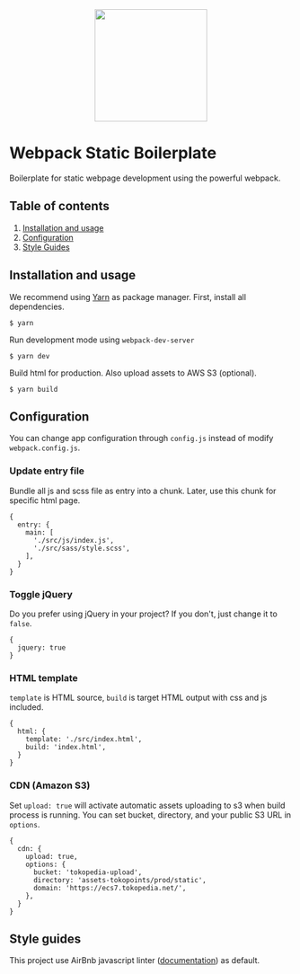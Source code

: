 <div align="center">
  <a href="https://github.com/webpack/webpack">
    <img width="200" height="200" src="https://webpack.js.org/assets/icon-square-big.svg">
  </a>
</div>

# Webpack Static Boilerplate 

Boilerplate for static webpage development using the powerful webpack.

## Table of contents
1. [Installation and usage](#installation-and-usage)
2. [Configuration](#configuration)
3. [Style Guides](#style-guides)

## Installation and usage
We recommend using [Yarn](https://yarnpkg.com/en/) as package manager. 
First, install all dependencies.
```
$ yarn
```
Run development mode using `webpack-dev-server`
```
$ yarn dev
```
Build html for production. Also upload assets to AWS S3 (optional).
```
$ yarn build
```


## Configuration
You can change app configuration through `config.js` instead of modify `webpack.config.js`.

### Update entry file
Bundle all js and scss file as entry into a chunk. Later, use this chunk for specific html page.
```
{
  entry: {
    main: [
      './src/js/index.js',
      './src/sass/style.scss',
    ],
  }
}
```

### Toggle jQuery
Do you prefer using jQuery in your project? If you don't, just change it to `false`.
```
{
  jquery: true
}
```

### HTML template
`template` is HTML source, `build` is target HTML output with css and js included.
```
{
  html: {
    template: './src/index.html',
    build: 'index.html',
  }
}
```

### CDN (Amazon S3)
Set `upload: true` will activate automatic assets uploading to s3 when build process is running.
You can set bucket, directory, and your public S3 URL in `options`. 
```
{
  cdn: {
    upload: true,
    options: {
      bucket: 'tokopedia-upload',
      directory: 'assets-tokopoints/prod/static',
      domain: 'https://ecs7.tokopedia.net/',
    },
  }
}
```

## Style guides
This project use AirBnb javascript linter ([documentation](https://github.com/airbnb/javascript)) as default.
